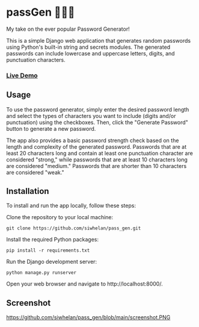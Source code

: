 # passGen 🔑🎲🚀

My take on the ever popular Password Generator!

This is a simple Django web application that generates random passwords using Python's built-in string and secrets modules. The generated passwords can include lowercase and uppercase letters, digits, and punctuation characters.

### [Live Demo](https://pass-gen-mocha.vercel.app/)

## Usage

To use the password generator, simply enter the desired password length and select the types of characters you want to include (digits and/or punctuation) using the checkboxes. Then, click the "Generate Password" button to generate a new password.

The app also provides a basic password strength check based on the length and complexity of the generated password. Passwords that are at least 20 characters long and contain at least one punctuation character are considered "strong," while passwords that are at least 10 characters long are considered "medium." Passwords that are shorter than 10 characters are considered "weak."

## Installation

To install and run the app locally, follow these steps:

Clone the repository to your local machine:


```git clone https://github.com/siwhelan/pass_gen.git```

Install the required Python packages:

```pip install -r requirements.txt```

Run the Django development server:

```python manage.py runserver```

Open your web browser and navigate to http://localhost:8000/.

## Screenshot

https://github.com/siwhelan/pass_gen/blob/main/screenshot.PNG

